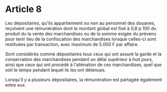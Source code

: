# Article 8

Les dépositaires, qu'ils appartiennent ou non au personnel des douanes, reçoivent une rémunération dont le montant global est fixé à 0,8 p 100 du produit du la vente des marchandises ou de la somme exigée du prévenu pour tenir lieu de la confiscation des marchandises lorsque celles-ci sont restituées par transaction, avec maximum de 5.000 F par affaire.

Sont considérés comme dépositaires tous ceux qui ont assuré la garde et la conservation des marchandises pendant un délai supérieur à huit jours, ainsi que ceux qui ont procédé à l'aliénation de ces marchandises, quel que soit le temps pendant lequel ils les ont détenues.

Lorsqu'il y a plusieurs dépositaires, la rémunération est partagée également entre eux.
